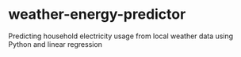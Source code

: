 # weather-energy-predictor
Predicting household electricity usage from local weather data using Python and linear regression
